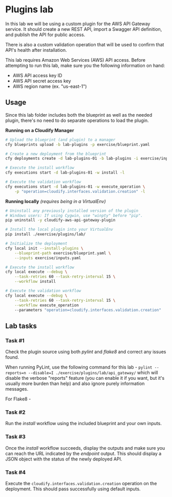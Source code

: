 # Plugins lab

In this lab we will be using a custom plugin for the AWS API Gateway service. It should
create a new REST API, import a Swagger API definition, and publish the API for public access.

There is also a custom validation operation that will be used to confirm that API's health after
installation.

This lab requires Amazon Web Services (AWS) API access. Before attempting to run this lab, make sure you the following information on hand:

* AWS API access key ID
* AWS API secret access key
* AWS region name (ex. "us-east-1")


## Usage

Since this lab folder includes both the blueprint as well as the needed plugin, there's no need to do separate operations to load the plugin.

**Running on a Cloudify Manager**

```bash
# Upload the blueprint (and plugin) to a manager
cfy blueprints upload -b lab-plugins -p exercise/blueprint.yaml

# Create a new deployment from the blueprint
cfy deployments create -d lab-plugins-01 -b lab-plugins -i exercise/inputs.yaml

# Execute the install workflow
cfy executions start -d lab-plugins-01 -w install -l

# Execute the validation workflow
cfy executions start -d lab-plugins-01 -w execute_operation \
    -p "operation=cloudify.interfaces.validation.creation" -l
```

**Running locally** _(requires being in a VirtualEnv)_

```bash
# Uninstall any previously installed version of the plugin
# Windows users: If using Cygwin, use "winpty" before "pip".
pip uninstall -y cloudify-aws-api-gateway-plugin

# Install the local plugin into your VirtualEnv
pip install ./exercise/plugins/lab/

# Initialize the deployment
cfy local init --install-plugins \
	--blueprint-path exercise/blueprint.yaml \
    --inputs exercise/inputs.yaml

# Execute the install workflow
cfy local execute --debug \
    --task-retries 60 --task-retry-interval 15 \
    --workflow install

# Execute the validation workflow
cfy local execute --debug \
    --task-retries 60 --task-retry-interval 15 \
    --workflow execute_operation
    --parameters "operation=cloudify.interfaces.validation.creation"
```


## Lab tasks


### Task \#1

Check the plugin source using both *pylint* and *flake8* and correct any issues found.

When running PyLint, use the following command for this lab - `pylint --reports=n --disable=I ./exercise/plugins/lab/api_gateway/` which will
disable the verbose "reports" feature (you can enable it if you want, but it's usually more burden than
help) and also ignore purely information messages.

For Flake8 -

### Task \#2

Run the *install* workflow using the included blueprint and your own inputs.

### Task \#3

Once the *install* workflow succeeds, display the outputs and make sure you can reach the
URL indicated by the *endpoint* output. This should display a JSON object with the status
of the newly deployed API.

### Task \#4

Execute the `cloudify.interfaces.validation.creation` operation on the deployment. This should
pass successfully using default inputs.
